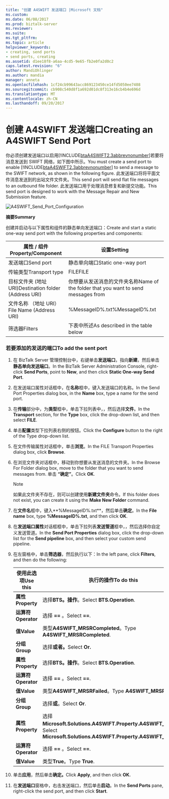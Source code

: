 ```yaml
---
title: "创建 A4SWIFT 发送端口 |Microsoft 文档"
ms.custom: 
ms.date: 06/08/2017
ms.prod: biztalk-server
ms.reviewer: 
ms.suite: 
ms.tgt_pltfrm: 
ms.topic: article
helpviewer_keywords:
- creating, send ports
- send ports, creating
ms.assetid: d1ee18f8-a6aa-4cd5-9e65-fb2e0fa2d0c2
caps.latest.revision: "6"
author: MandiOhlinger
ms.author: mandia
manager: anneta
ms.openlocfilehash: 1cf24cb99643acc869123450ce14fd5050ee7408
ms.sourcegitcommit: cb908c540d8f1a692d01dc8f313e16cb4b4e696d
ms.translationtype: MT
ms.contentlocale: zh-CN
ms.lasthandoff: 09/20/2017
---
```

# <a name="creating-an-a4swift-send-port"></a><span data-ttu-id="8c445-102">创建 A4SWIFT 发送端口</span><span class="sxs-lookup"><span data-stu-id="8c445-102">Creating an A4SWIFT Send Port</span></span>
<span data-ttu-id="8c445-103">你必须创建发送端口以启用[!INCLUDE[btaA4SWIFT2.3abbrevnonumber](../../includes/btaa4swift2-3abbrevnonumber-md.md)]若要将消息发送到 SWIFT 网络，如下图中所示。</span><span class="sxs-lookup"><span data-stu-id="8c445-103">You must create a send port to enable [!INCLUDE[btaA4SWIFT2.3abbrevnonumber](../../includes/btaa4swift2-3abbrevnonumber-md.md)] to send a message to the SWIFT network, as shown in the following figure.</span></span> <span data-ttu-id="8c445-104">此发送端口将将平面文件消息发送到的出站文件文件夹。</span><span class="sxs-lookup"><span data-stu-id="8c445-104">This send port will send flat file messages to an outbound file folder.</span></span> <span data-ttu-id="8c445-105">此发送端口用于处理消息修复和新提交功能。</span><span class="sxs-lookup"><span data-stu-id="8c445-105">This send port is designed to work with the Message Repair and New Submission feature.</span></span>  
  
 ![](../../adapters-and-accelerators/accelerator-swift/media/a4swift-send-port-configuration.gif "A4SWIFT_Send_Port_Configuration")  
  
 <span data-ttu-id="8c445-106">**摘要**</span><span class="sxs-lookup"><span data-stu-id="8c445-106">**Summary**</span></span>  
  
 <span data-ttu-id="8c445-107">创建并启动与以下属性和组件的静态单向发送端口：</span><span class="sxs-lookup"><span data-stu-id="8c445-107">Create and start a static one-way send port with the following properties and components:</span></span>  
  
|<span data-ttu-id="8c445-108">属性 / 组件</span><span class="sxs-lookup"><span data-stu-id="8c445-108">Property/Component</span></span>|<span data-ttu-id="8c445-109">设置</span><span class="sxs-lookup"><span data-stu-id="8c445-109">Setting</span></span>|  
|-------------------------|-------------|  
|<span data-ttu-id="8c445-110">发送端口</span><span class="sxs-lookup"><span data-stu-id="8c445-110">Send port</span></span>|<span data-ttu-id="8c445-111">静态单向端口</span><span class="sxs-lookup"><span data-stu-id="8c445-111">Static one-way port</span></span>|  
|<span data-ttu-id="8c445-112">传输类型</span><span class="sxs-lookup"><span data-stu-id="8c445-112">Transport type</span></span>|<span data-ttu-id="8c445-113">FILE</span><span class="sxs-lookup"><span data-stu-id="8c445-113">FILE</span></span>|  
|<span data-ttu-id="8c445-114">目标文件夹 (地址 URI)</span><span class="sxs-lookup"><span data-stu-id="8c445-114">Destination folder (Address URI)</span></span>|<span data-ttu-id="8c445-115">你想要从发送消息的文件夹名称</span><span class="sxs-lookup"><span data-stu-id="8c445-115">Name of the folder that you want to send messages from</span></span>|  
|<span data-ttu-id="8c445-116">文件名称 （地址 URI）</span><span class="sxs-lookup"><span data-stu-id="8c445-116">File Name (Address URI)</span></span>|<span data-ttu-id="8c445-117">%MessageID%.txt</span><span class="sxs-lookup"><span data-stu-id="8c445-117">%MessageID%.txt</span></span>|  
|<span data-ttu-id="8c445-118">筛选器</span><span class="sxs-lookup"><span data-stu-id="8c445-118">Filters</span></span>|<span data-ttu-id="8c445-119">下表中所述</span><span class="sxs-lookup"><span data-stu-id="8c445-119">As described in the table below</span></span>|  
  
### <a name="to-add-the-sent-port"></a><span data-ttu-id="8c445-120">若要添加的发送的端口</span><span class="sxs-lookup"><span data-stu-id="8c445-120">To add the sent port</span></span>  
  
1.  <span data-ttu-id="8c445-121">在 BizTalk Server 管理控制台中，右键单击**发送端口**，指向**新建**，然后单击**静态单向发送端口**。</span><span class="sxs-lookup"><span data-stu-id="8c445-121">In the BizTalk Server Administration Console, right-click **Send Ports**, point to **New**, and then click **Static One-way Send Port**.</span></span>  
  
2.  <span data-ttu-id="8c445-122">在发送端口属性对话框中，在**名称**框中，键入发送端口的名称。</span><span class="sxs-lookup"><span data-stu-id="8c445-122">In the Send Port Properties dialog box, in the **Name** box, type a name for the send port.</span></span>  
  
3.  <span data-ttu-id="8c445-123">在**传输**部分中，为**类型**框中，单击下拉列表中，，然后选择**文件**。</span><span class="sxs-lookup"><span data-stu-id="8c445-123">In the **Transport** section, for the **Type** box, click the drop-down list, and then select **FILE**.</span></span>  
  
4.  <span data-ttu-id="8c445-124">单击**配置**类型下拉列表右侧的按钮。</span><span class="sxs-lookup"><span data-stu-id="8c445-124">Click the **Configure** button to the right of the Type drop-down list.</span></span>  
  
5.  <span data-ttu-id="8c445-125">在文件传输属性对话框中，单击**浏览**。</span><span class="sxs-lookup"><span data-stu-id="8c445-125">In the FILE Transport Properties dialog box, click **Browse**.</span></span>  
  
6.  <span data-ttu-id="8c445-126">在浏览文件夹对话框中，移动到你想要从发送消息的文件夹。</span><span class="sxs-lookup"><span data-stu-id="8c445-126">In the Browse For Folder dialog box, move to the folder that you want to send messages from.</span></span> <span data-ttu-id="8c445-127">单击 **“确定”**。</span><span class="sxs-lookup"><span data-stu-id="8c445-127">Click **OK**.</span></span>  
  
    > [!NOTE]
    >  <span data-ttu-id="8c445-128">如果此文件夹不存在，则可以创建使用**新建文件夹**命令。</span><span class="sxs-lookup"><span data-stu-id="8c445-128">If this folder does not exist, you can create it using the **Make New Folder** command.</span></span>  
  
7.  <span data-ttu-id="8c445-129">在**文件名**框中，键入**%MessageID%.txt**，然后单击**确定**。</span><span class="sxs-lookup"><span data-stu-id="8c445-129">In the **File name** box, type **%MessageID%.txt**, and then click **OK**.</span></span>  
  
8.  <span data-ttu-id="8c445-130">在**发送端口属性**对话框框中，单击下拉列表**发送管道**框中，，然后选择你自定义发送管道。</span><span class="sxs-lookup"><span data-stu-id="8c445-130">In the **Send Port Properties** dialog box, click the drop-down list for the **Send pipeline** box, and then select your custom send pipeline.</span></span>  
  
9. <span data-ttu-id="8c445-131">在左窗格中，单击**筛选器**，然后执行以下：</span><span class="sxs-lookup"><span data-stu-id="8c445-131">In the left pane, click **Filters**, and then do the following:</span></span>  
  
    |<span data-ttu-id="8c445-132">使用此选项</span><span class="sxs-lookup"><span data-stu-id="8c445-132">Use this</span></span>|<span data-ttu-id="8c445-133">执行的操作</span><span class="sxs-lookup"><span data-stu-id="8c445-133">To do this</span></span>|  
    |--------------|----------------|  
    |<span data-ttu-id="8c445-134">**属性**</span><span class="sxs-lookup"><span data-stu-id="8c445-134">**Property**</span></span>|<span data-ttu-id="8c445-135">选择**BTS。操作**。</span><span class="sxs-lookup"><span data-stu-id="8c445-135">Select **BTS.Operation**.</span></span>|  
    |<span data-ttu-id="8c445-136">**运算符**</span><span class="sxs-lookup"><span data-stu-id="8c445-136">**Operator**</span></span>|<span data-ttu-id="8c445-137">选择 **==** 。</span><span class="sxs-lookup"><span data-stu-id="8c445-137">Select **==**.</span></span>|  
    |<span data-ttu-id="8c445-138">**值**</span><span class="sxs-lookup"><span data-stu-id="8c445-138">**Value**</span></span>|<span data-ttu-id="8c445-139">类型**A4SWIFT_MRSRCompleted**。</span><span class="sxs-lookup"><span data-stu-id="8c445-139">Type **A4SWIFT_MRSRCompleted**.</span></span>|  
    |<span data-ttu-id="8c445-140">**分组**</span><span class="sxs-lookup"><span data-stu-id="8c445-140">**Group**</span></span>|<span data-ttu-id="8c445-141">选择**或者。**</span><span class="sxs-lookup"><span data-stu-id="8c445-141">Select **Or.**</span></span>|  
    |<span data-ttu-id="8c445-142">**属性**</span><span class="sxs-lookup"><span data-stu-id="8c445-142">**Property**</span></span>|<span data-ttu-id="8c445-143">选择**BTS。操作**。</span><span class="sxs-lookup"><span data-stu-id="8c445-143">Select **BTS.Operation**.</span></span>|  
    |<span data-ttu-id="8c445-144">**运算符**</span><span class="sxs-lookup"><span data-stu-id="8c445-144">**Operator**</span></span>|<span data-ttu-id="8c445-145">选择 **==** 。</span><span class="sxs-lookup"><span data-stu-id="8c445-145">Select **==**.</span></span>|  
    |<span data-ttu-id="8c445-146">**值**</span><span class="sxs-lookup"><span data-stu-id="8c445-146">**Value**</span></span>|<span data-ttu-id="8c445-147">类型**A4SWIFT_MRSRFailed**。</span><span class="sxs-lookup"><span data-stu-id="8c445-147">Type **A4SWIFT_MRSRFailed**.</span></span>|  
    |<span data-ttu-id="8c445-148">**分组**</span><span class="sxs-lookup"><span data-stu-id="8c445-148">**Group**</span></span>|<span data-ttu-id="8c445-149">选择**或**。</span><span class="sxs-lookup"><span data-stu-id="8c445-149">Select **Or**.</span></span>|  
    |<span data-ttu-id="8c445-150">**属性**</span><span class="sxs-lookup"><span data-stu-id="8c445-150">**Property**</span></span>|<span data-ttu-id="8c445-151">选择**Microsoft.Solutions.A4SWIFT.Property.A4SWIFT_Failed**。</span><span class="sxs-lookup"><span data-stu-id="8c445-151">Select **Microsoft.Solutions.A4SWIFT.Property.A4SWIFT_Failed**.</span></span>|  
    |<span data-ttu-id="8c445-152">**运算符**</span><span class="sxs-lookup"><span data-stu-id="8c445-152">**Operator**</span></span>|<span data-ttu-id="8c445-153">选择 **==** 。</span><span class="sxs-lookup"><span data-stu-id="8c445-153">Select **==**.</span></span>|  
    |<span data-ttu-id="8c445-154">**值**</span><span class="sxs-lookup"><span data-stu-id="8c445-154">**Value**</span></span>|<span data-ttu-id="8c445-155">类型**True**。</span><span class="sxs-lookup"><span data-stu-id="8c445-155">Type **True**.</span></span>|  
  
10. <span data-ttu-id="8c445-156">单击**应用**，然后单击**确定。**</span><span class="sxs-lookup"><span data-stu-id="8c445-156">Click **Apply**, and then click **OK.**</span></span>  
  
11. <span data-ttu-id="8c445-157">在**发送端口**窗格中，右击发送端口，然后单击**启动**。</span><span class="sxs-lookup"><span data-stu-id="8c445-157">In the **Send Ports** pane, right-click the send port, and then click **Start**.</span></span>